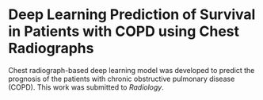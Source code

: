 # Deep Learning Prediction of Survival in Patients with COPD using Chest Radiographs 
Chest radiograph-based deep learning model was developed to predict the prognosis of the patients with chronic obstructive pulmonary disease (COPD). This work was submitted to <i>Radiology</i>.
